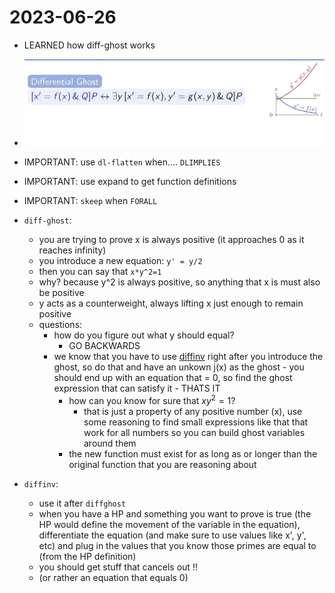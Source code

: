 2023-06-26
==========
- LEARNED how diff-ghost works
- ![counterweight.png](../assets/counterweight.png)
- IMPORTANT: use `dl-flatten` when.... `DLIMPLIES` 
- IMPORTANT: use expand to get function definitions
- IMPORTANT: `skeep` when `FORALL` 
- `diff-ghost`: 
	- you are trying to prove x is always positive (it approaches 0 as it reaches infinity)
	- you introduce a new equation: `y' = y/2`
	- then you can say that `x*y^2=1`
	- why? because y^2 is always positive, so anything that x is must also be positive
	- y acts as a counterweight, always lifting x just enough to remain positive
	- questions:
		- how do you figure out what y should equal?
			- GO BACKWARDS
      - we know that you have to use [diffinv](../pages/diffinv.md) right after you introduce the ghost, so do that and have an unkown j(x) as the ghost
			- you should end up with an equation that = 0, so find the ghost expression that can satisfy it
			- THATS IT
		- how can you know for sure that $xy^2=1$?
			- that is just a property of any positive number (x), use some reasoning to find small expressions like that that work for all numbers so you can build ghost variables around them
		- the new function must exist for as long as or longer than the original function that you are reasoning about

- `diffinv`: 
	- use it after `diffghost`
	- when you have a HP and something you want to prove is true (the HP would define the movement of the variable in the equation), differentiate the equation (and make sure to use values like x', y', etc) and plug in the values that you know those primes are equal to (from the HP definition)
	- you should get stuff that cancels out !!
	- (or rather an equation that equals 0)
